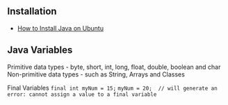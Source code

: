 ## Installation
* [How to Install Java on Ubuntu](https://thishosting.rocks/install-java-ubuntu/)

## Java Variables
Primitive data types - byte, short, int, long, float, double, boolean and char
Non-primitive data types - such as String, Arrays and Classes


Final Variables
`final int myNum = 15;`
`myNum = 20;  // will generate an error: cannot assign a value to a final variable`

